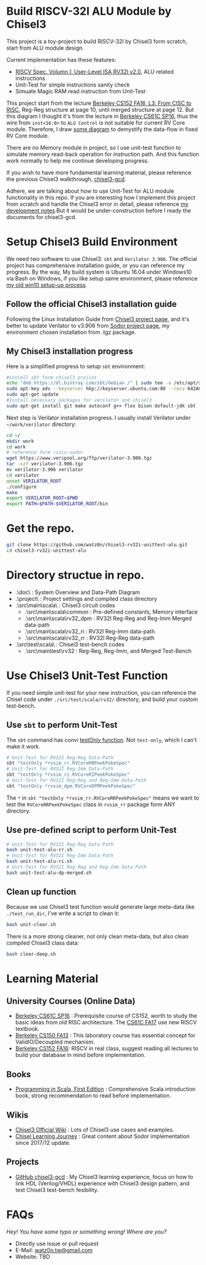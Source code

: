 Build RISCV-32I ALU Module by Chisel3
===

This project is a toy-project to build RISCV-32I by Chisel3 form scratch, start from ALU module design.

Current implementation has these features:

* [RISCV Spec. Volumn I: User-Level ISA RV32I v2.0](https://content.riscv.org/wp-content/uploads/2017/05/riscv-spec-v2.2.pdf), ALU related instructions
* Unit-Test for simple instructions sanity check
* Simuate Magic RAM read instruction from Unit-Test

This project start from the lecture [Berkeley CS152 FA16, L3: From CISC to RISC](http://www-inst.eecs.berkeley.edu/~cs152/fa16/lectures/L03-CISCRISC.pdf), Reg-Reg structure at page 10, until merged structure at page 12. But this diagram I thought it's from the lecture in [Berkeley CS61C SP16](http://inst.eecs.berkeley.edu/~cs61c/sp16/), thus the wire from `inst<16:0>` to `ALU Control` is not suitable for current RV Core module. Therefore, I draw [some diagram](https://github.com/watz0n/chisel3-rv32i-unittest-alu/tree/master/doc) to demystify the data-flow in fixed RV Core module.

There are no Memory module in project, so I use unit-test function to simulate memory read-back operation for instruction path. And this function work normally to help me continue developing progress.

If you wish to have more fundamental learning material, please reference the previous Chisel3 walkthrough, [chisel3-gcd](https://github.com/watz0n/chisel3-gcd).

Adhere, we are talking about how to use Unit-Test for ALU module functionality in this repo. If you are interesting how I implement this project from scratch and handle the Chisel3 error in detail, please reference [my development notes]().But it would be under-construction before I ready the documents for chisel3-gcd.

Setup Chisel3 Build Environment
===

We need two software to use Chisel3: `sbt` and `Verilator 3.906`.
The official project has comprehensive installation guide, or you can reference my progress. By the way, My build system is Ubuntu 16.04 under Windows10 via Bash on Windows, if you like setup same environment, please reference [my old win10 setup-up process](https://github.com/wats0n/install-chisel-win10).

Follow the official Chisel3 installation guide
---
Following the Linux Installation Guide from [Chisel3 project page](https://github.com/freechipsproject/chisel3), 
and it's better to update Verilator to v3.906 from [Sodor project page](https://github.com/librecores/riscv-sodor#building-the-processor-emulators), my environment chosen installation from .tgz package.

My Chisel3 installation progress
---
Here is a simplified progress to setup `sbt` environment:
```bash
#install sbt form chisel3 projcet
echo "deb https://dl.bintray.com/sbt/debian /" | sudo tee -a /etc/apt/sources.list.d/sbt.list
sudo apt-key adv --keyserver hkp://keyserver.ubuntu.com:80 --recv 642AC823
sudo apt-get update
#Install necessary packages for verilator and chisel3
sudo apt-get install git make autoconf g++ flex bison default-jdk sbt
```
Next step is Verilator installation progress. I usually install Verilator under `~/work/verilator` directory:
```bash
cd ~/
mkdir work
cd work
# reference form riscv-sodor
wget https://www.veripool.org/ftp/verilator-3.906.tgz
tar -xzf verilator-3.906.tgz
mv verilator-3.906 verilator
cd verilator
unset VERILATOR_ROOT
./configure
make
export VERILATOR_ROOT=$PWD
export PATH=$PATH:$VERILATOR_ROOT/bin
```

Get the repo.
===
```bash
git clone https://github.com/watz0n/chisel3-rv32i-unittest-alu.git
cd chisel3-rv32i-unittest-alu
```
Directory structue in repo.
===
* .\doc\ : System Overview and Data-Path Diagram
* .\project\ : Project settings and compiled class directory
* .\src\main\scala\ : Chisel3 circuit codes
    * .\src\main\scala\common : Pre-defined constants, Memory interface
    * .\src\main\scala\rv32_dpm : RV32I Reg-Reg and Reg-Imm Merged data-path
    * .\src\main\scala\rv32_ri : RV32I Reg-Imm data-path
    * .\src\main\scala\rv32_rr : RV32I Reg-Reg data-path
* .\src\test\scala\ : Chisel3 test-bench codes
    * .\src\main\test\rv32 : Reg-Reg, Reg-Imm, and Merged Test-Bench

Use Chisel3 Unit-Test Function
===

If you need simple unit-test for your new instruction, you can reference the Chisel code under `./src/test/scala/rv32/` directory, and build your custom test-bench.

Use `sbt` to perform Unit-Test
---
The `sbt` command has convi [testOnly function](https://stackoverflow.com/questions/11159953/scalatest-in-sbt-is-there-a-way-to-run-a-single-test-without-tags). 
Not `test-only`, which I can't make it work.
```bash
# Unit-Test for RV32I Reg-Reg Data-Path
sbt "testOnly *rvsim_rr.RVCoreRRPeekPokeSpec"
# Unit-Test for RV32I Reg-Imm Data-Path
sbt "testOnly *rvsim_ri.RVCoreRIPeekPokeSpec"
# Unit-Test for RV32I Reg-Reg and Reg-Imm Data-Path
sbt "testOnly *rvsim_dpm.RVCoreDPMPeekPokeSpec"
```
The `*` in `sbt "testOnly *rvsim_rr.RVCoreRRPeekPokeSpec"` means we want to test the `RVCoreRRPeekPokeSpec` class in `rvsim_rr` package form ANY directory.

Use pre-defined script to perform Unit-Test
---
```bash
# Unit-Test for RV32I Reg-Reg Data-Path
bash unit-test-alu-rr.sh
# Unit-Test for RV32I Reg-Imm Data-Path
bash unit-test-alu-ri.sh
# Unit-Test for RV32I Reg-Reg and Reg-Imm Data-Path
bash unit-test-alu-dp-merged.sh
```

Clean up function
---
Because we use Chisel3 test function would generate large meta-data like `./test_run_dir`, I've write a script to clean it:
```bash
bash unit-clear.sh
```
There is a more strong cleaner, not only clean meta-data, but also clean compiled Chisel3 class data:
```bash
bash clear-deep.sh
```

Learning Material
===

University Courses (Online Data)
---
* [Berkeley CS61C SP16](http://inst.eecs.berkeley.edu/~cs61c/sp16/) : Prerequisite course of CS152, worth to study the basic ideas from old RISC architecture. The [CS61C FA17](http://inst.eecs.berkeley.edu/~cs61c/fa17/) use new RISCV textbook.
* [Berkeley CS150 FA13](http://www-inst.eecs.berkeley.edu/~cs150/fa13/) : 
This laboratory course has essential concept for ValidIO/Decoupled mechanism.
* [Berkeley CS152 FA16](http://www-inst.eecs.berkeley.edu/~cs152/fa16/): RISCV in real class, suggest reading all lectures to build your database in mind before implementation.

Books
---
* [Programming in Scala, First Edition](https://www.artima.com/pins1ed/) : Comprehensive Scala introduction book, strong recommendation to read before implementation.

Wikis
---
* [Chisel3 Official Wiki](https://github.com/freechipsproject/chisel3/wiki) : 
Lots of Chisel3 use cases and examples.
* [Chisel Learning Journey](https://github.com/librecores/riscv-sodor/wiki/Chisel-Learning-Journey) : Great content about Sodor implementation since 2017/12 update.

Projects
---
* [GitHub chisel3-gcd](https://github.com/watz0n/chisel3-gcd) : My Chisel3 learning experience, focus on how to link HDL (Verilog/VHDL) experience with Chisel3 design pattern, and test Chisel3 test-bench fesibility.

FAQs
===
*Hey! You have some typo or something wrong! Where are you?*
* Directly use issue or pull request
* E-Mail: watz0n.tw@gmail.com
* Website: TBD